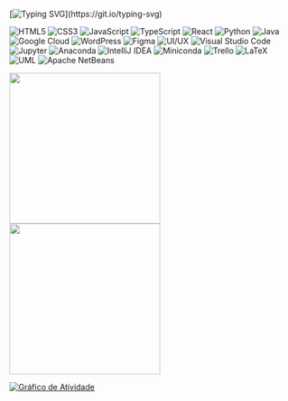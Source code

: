 [![Typing SVG](https://readme-typing-svg.herokuapp.com/?color=ff91a4&size=35&center=true&vCenter=true&color=FFC0CBFF&width=1000&lines=Olá,+meu+nome+é+Helena+Carvalho+Leal;Tenho+25+anos+;Sou+brasileira;Graduanda+do+6°+período+de+Ciências+da+Computação;Procuro+equipes+para+desenvolvimento+de+software;Bem+Vindo!)](https://git.io/typing-svg)

![HTML5](https://img.shields.io/badge/HTML5-E34F26?style=for-the-badge&logo=html5&logoColor=white)
![CSS3](https://img.shields.io/badge/CSS3-1572B6?style=for-the-badge&logo=css3&logoColor=white)
![JavaScript](https://img.shields.io/badge/JavaScript-F7DF1E?style=for-the-badge&logo=javascript&logoColor=black)
![TypeScript](https://img.shields.io/badge/TypeScript-3178C6?style=for-the-badge&logo=typescript&logoColor=white)
![React](https://img.shields.io/badge/React-61DAFB?style=for-the-badge&logo=react&logoColor=black)
![Python](https://img.shields.io/badge/Python-3776AB?style=for-the-badge&logo=python&logoColor=white)
![Java](https://img.shields.io/badge/Java-007396?style=for-the-badge&logo=java&logoColor=white)
![Google Cloud](https://img.shields.io/badge/Google%20Cloud-4285F4?style=for-the-badge&logo=google-cloud&logoColor=white)
![WordPress](https://img.shields.io/badge/WordPress-21759B?style=for-the-badge&logo=wordpress&logoColor=white)
![Figma](https://img.shields.io/badge/Figma-F24E1E?style=for-the-badge&logo=figma&logoColor=white)
![UI/UX](https://img.shields.io/badge/UI%2FUX-FF4088?style=for-the-badge&logo=adobe-xd&logoColor=white)
![Visual Studio Code](https://img.shields.io/badge/Visual%20Studio%20Code-007ACC?style=for-the-badge&logo=visual-studio-code&logoColor=white)
![Jupyter](https://img.shields.io/badge/Jupyter-F37626?style=for-the-badge&logo=jupyter&logoColor=white)
![Anaconda](https://img.shields.io/badge/Anaconda-44A833?style=for-the-badge&logo=anaconda&logoColor=white)
![IntelliJ IDEA](https://img.shields.io/badge/IntelliJ%20IDEA-000000?style=for-the-badge&logo=intellij-idea&logoColor=white)
![Miniconda](https://img.shields.io/badge/Miniconda-44A833?style=for-the-badge&logo=anaconda&logoColor=white)
![Trello](https://img.shields.io/badge/Trello-0052CC?style=for-the-badge&logo=trello&logoColor=white)
![LaTeX](https://img.shields.io/badge/LaTeX-008080?style=for-the-badge&logo=latex&logoColor=white)
![UML](https://img.shields.io/badge/UML-005571?style=for-the-badge&logo=uml&logoColor=white)
![Apache NetBeans](https://img.shields.io/badge/Apache%20NetBeans-1B6AC6?style=for-the-badge&logo=apachenetbeanside&logoColor=white)

<div>
	<a href="https://github.com/HelenaCarvalhoLeal">
		<img height="267em" src="https://github-readme-stats.vercel.app/api?username=HelenaCarvalhoLeal&show_icons=true&theme=dracula&show=reviews,discussions_started,discussions_answered,prs_merged,prs_merged_percentage" />
	</a>
	<img height="267em" src="https://github-readme-stats.vercel.app/api/top-langs?username=HelenaCarvalhoLeal&layout=compact&theme=dracula&langs_count=8&card_width=320" />
</div>

[![Gráfico de Atividade](https://github-readme-activity-graph.vercel.app/graph?username=HelenaCarvalhoLeal&bg_color=2c2c34&color=ff91a4&line=b13583&point=ff9494&area=true&&hide_border=true)](https://github.com/ashutosh00710/github-readme-activity-graph)

